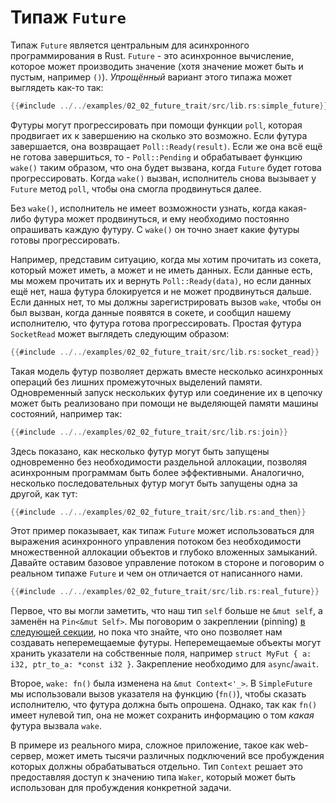 # Типаж `Future`

Типаж `Future` является центральным для асинхронного
программирования в Rust. `Future` - это асинхронное
вычисление, которое может производить значение (хотя значение
может быть и пустым, например `()`).
*Упрощённый* вариант этого типажа может выглядеть как-то
так:

```rust
{{#include ../../examples/02_02_future_trait/src/lib.rs:simple_future}}
```

Футуры могут прогрессировать при помощи функции
`poll`, которая продвигает их к завершению на сколько
это возможно. Если футура завершается, она возвращает
`Poll::Ready(result)`. Если же она всё ещё не готова
завершиться, то - `Poll::Pending` и обрабатывает
функцию `wake()` таким образом, что она будет вызвана, когда
`Future` будет готова прогрессировать. Когда
`wake()` вызван, исполнитель снова вызывает у
`Future` метод `poll`, чтобы она смогла
продвинуться далее.

Без `wake()`, исполнитель не имеет возможности узнать,
когда какая-либо футура может продвинуться, и ему необходимо 
постоянно опрашивать каждую футуру. С `wake()` он точно
знает какие футуры готовы прогрессировать.

Например, представим ситуацию, когда мы хотим прочитать из сокета, который может иметь, а может и не иметь данных. Если данные есть, мы можем прочитать их и вернуть `Poll::Ready(data)`, но если данных ещё нет, наша футура блокируется и не может продвинуться дальше. Если данных нет, то мы должны зарегистрировать вызов `wake`, чтобы он был вызван, когда данные появятся в сокете, и сообщил нашему исполнителю, что футура готова прогрессировать. Простая футура `SocketRead` может выглядеть следующим образом:

```rust
{{#include ../../examples/02_02_future_trait/src/lib.rs:socket_read}}
```

Такая модель футур позволяет держать вместе несколько
асинхронных операций без лишних промежуточных выделений памяти.
Одновременный запуск нескольких футур или соединение их в
цепочку может быть реализовано при помощи не выделяющей 
памяти машины состояний, например так:

```rust
{{#include ../../examples/02_02_future_trait/src/lib.rs:join}}
```

Здесь показано, как несколько футур могут быть запущены
одновременно без необходимости раздельной аллокации, позволяя
асинхронным программам быть более эффективными. Аналогично,
несколько последовательных футур могут быть запущены одна за
другой, как тут:

```rust
{{#include ../../examples/02_02_future_trait/src/lib.rs:and_then}}
```

Этот пример показывает, как типаж `Future` может 
использоваться для выражения асинхронного управления потоком 
без необходимости множественной аллокации объектов и глубоко 
вложенных замыканий. Давайте оставим базовое управление 
потоком в стороне и поговорим о реальном типаже 
`Future` и чем он отличается от написанного нами.

```rust
{{#include ../../examples/02_02_future_trait/src/lib.rs:real_future}}
```

Первое, что вы могли заметить, что наш тип `self`
больше не `&mut self`, а заменён на
`Pin<&mut Self>`. Мы поговорим о
закреплении (pinning) [в следующей секции], но пока что знайте, что
оно позволяет нам создавать неперемещаемые футуры.
Неперемещаемые объекты могут хранить указатели на
собственные поля, например
`struct MyFut { a: i32, ptr_to_a: *const i32 }`.
Закрепление необходимо для `async`/`await`.

Второе, `wake: fn()` была изменена на
`&mut Context<'_>`. В
`SimpleFuture` мы использовали вызов указателя на
функцию (`fn()`), чтобы сказать исполнителю, что
футура должна быть опрошена. Однако, так как `fn()`
имеет нулевой тип, она не может сохранить информацию о том
_какая_ футура вызвала `wake`.

В примере из реального мира, сложное приложение, такое как web-сервер,
может иметь тысячи различных подключений все пробуждения
которых должны обрабатываться отдельно. Тип
`Context` решает это предоставляя доступ к значению
типа `Waker`, который может быть использован для
пробуждения конкретной задачи.


[в следующей секции]: ../04_pinning/01_chapter.md